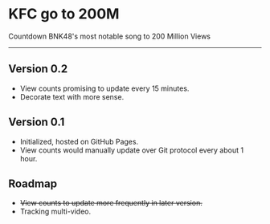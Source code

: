# KFC go to 200M

Countdown BNK48's most notable song to 200 Million Views

---

## Version 0.2

- View counts promising to update every 15 minutes.
- Decorate text with more sense.

## Version 0.1

- Initialized, hosted on GitHub Pages.
- View counts would manually update over Git protocol every about 1 hour.

## Roadmap

- ~~View counts to update more frequently in later version.~~
- Tracking multi-video.
